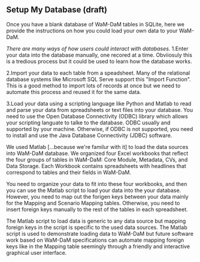 ## Setup My Database (draft)

Once you have a blank database of WaM-DaM tables in SQLite, here we provide the instructions on how you could load your own data to your WaM-DaM. 

*There are many ways of how users could interact with databases.* 
1.Enter your data into the database manually, one recored at a time. Obviiosuly this is a tredious process but it could be used to learn how the database works.

2.Import your data to each table from a speadsheet. Many of the relational database systems like Microsoft SQL Serve support this "Import Function". This is a good method to import lots of records at once but we need to automate this process and reused it for the same data.  

3.Load your data using a scripting language like Python and Matlab to read and parse your data from spreadsheets or text files into your database. You need to use the Open Database Connectivity (ODBC) library which allows your scripting languate to talke to the database. ODBC usually and supported by your machine. Otherwise, if ODBC is not supported, you need to install and use the Java Database Connectivity (JDBC) software. 

We used Matlab [...because we're familur with it] to load the data sources into WaM-DaM database. We organized four Excel workbooks that reflect the four groups of tables in WaM-DaM: Core Module, Metadata, CVs, and Data Storage. Each Workbook contains spreadsheets with headlines that correspond to tables and their fields in WaM-DaM. 

You need to organize your data to fit into these four workbooks, and then you can use the Matlab script to load your data into the your database. However, you need to map out the forigen keys between your data mainly for the Mapping and Scenario Mapping tables. Otherwise, you need to insert foreign keys manually to the rest of the tables in each spreadsheet. 

The Matlab script to load data is generic to any data source but mapping foreign keys in the script is specific to the used data sources. 
The Matlab script is used to demonstrate loading data to WaM-DaM but future software work based on WaM-DaM specifications can automate mapping foreign keys like in the Mapping table seemingly through a friendly and interactive graphical user interface.
